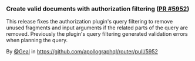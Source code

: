### Create valid documents with authorization filtering ([PR #5952](https://github.com/apollographql/router/pull/5952))

This release fixes the authorization plugin's query filtering to remove unused fragments and input arguments if the related parts of the query are removed. Previously the plugin's query filtering generated validation errors when planning the query.

By [@Geal](https://github.com/Geal) in https://github.com/apollographql/router/pull/5952